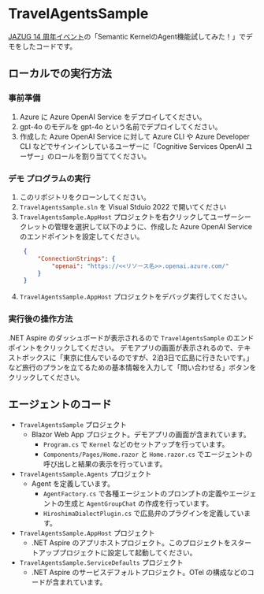 # TravelAgentsSample

[JAZUG 14 周年イベント](https://jazug.connpass.com/event/327273/)の「Semantic KernelのAgent機能試してみた！」でデモをしたコードです。

## ローカルでの実行方法

### 事前準備

1. Azure に Azure OpenAI Service をデプロイしてください。
2. gpt-4o のモデルを gpt-4o という名前でデプロイしてください。
3. 作成した Azure OpenAI Service に対して Azure CLI や Azure Developer CLI などでサインインしているユーザーに「Cognitive Services OpenAI ユーザー」のロールを割り当ててください。

### デモ プログラムの実行

1. このリポジトリをクローンしてください。
2. `TravelAgentsSample.sln` を Visual Stduio 2022 で開いてください
3. `TravelAgentsSample.AppHost` プロジェクトを右クリックしてユーザーシークレットの管理を選択して以下のように、作成した Azure OpenAI Service のエンドポイントを設定してください。
   ```json
    {
        "ConnectionStrings": {
            "openai": "https://<<リソース名>>.openai.azure.com/"
        }
    }
    ```
4. `TravelAgentsSample.AppHost` プロジェクトをデバッグ実行してください。

### 実行後の操作方法

.NET Aspire のダッシュボードが表示されるので `TravelAgentsSample` のエンドポイントをクリックしてください。
デモアプリの画面が表示されるので、テキストボックスに「東京に住んでいるのですが、2泊3日で広島に行きたいです。」など旅行のプランを立てるための基本情報を入力して「問い合わせる」ボタンをクリックしてください。

## エージェントのコード

- `TravelAgentsSample` プロジェクト
  - Blazor Web App プロジェクト。デモアプリの画面が含まれています。
    - `Program.cs` で `Kernel` などのセットアップを行っています。
    - `Components/Pages/Home.razor` と `Home.razor.cs` でエージェントの呼び出しと結果の表示を行っています。
- `TravelAgentsSample.Agents` プロジェクト
  - Agent を定義しています。
    - `AgentFactory.cs` で各種エージェントのプロンプトの定義やエージェントの生成と `AgentGroupChat` の作成を行っています。
    - `HiroshimaDialectPlugin.cs` で広島弁のプラグインを定義しています。
- `TravelAgentsSample.AppHost` プロジェクト
  - .NET Aspire のアプリホストプロジェクト。このプロジェクトをスタートアッププロジェクトに設定して起動してください。
- `TravelAgentsSample.ServiceDefaults` プロジェクト
  - .NET Aspire のサービスデフォルトプロジェクト。OTel の構成などのコードが含まれています。